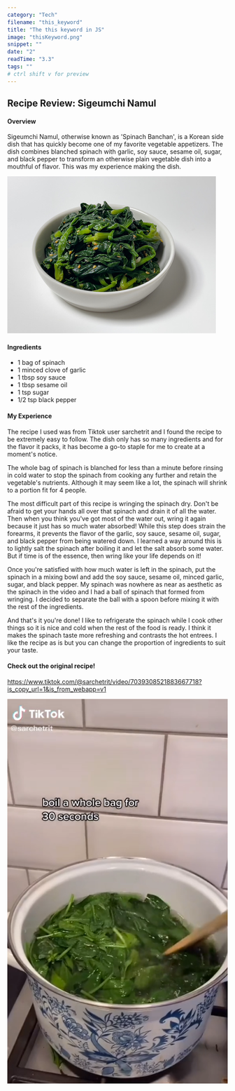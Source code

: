 ```yaml
---
category: "Tech"
filename: "this_keyword"
title: "The this keyword in JS"
image: "thisKeyword.png"
snippet: ""
date: "2"
readTime: "3.3"
tags: ""
# ctrl shift v for preview
---
```

## Recipe Review: Sigeumchi Namul

#### Overview
 Sigeumchi Namul, otherwise known as 'Spinach Banchan', is a Korean side dish that has quickly become one of my favorite vegetable appetizers.
The dish combines blanched spinach with garlic, soy sauce, sesame oil, sugar, and black pepper to transform an otherwise plain vegetable dish into a mouthful of flavor. This was my experience making the dish.

![Spinach](../../public/images/food/spinach.png)

#### Ingredients
- 1 bag of spinach
- 1 minced clove of garlic
- 1 tbsp soy sauce
- 1 tbsp sesame oil
- 1 tsp sugar
- 1/2 tsp black pepper
  
#### My Experience
The recipe I used was from Tiktok user sarchetrit and I found the recipe to be extremely easy to follow. The dish only has so many ingredients and for the flavor it packs, it has become a go-to staple for me to create at a moment's notice. 

The whole bag of spinach is blanched for less than a minute before rinsing in cold water to stop the spinach from cooking any further and retain the vegetable's nutrients. Although it may seem like a lot, the spinach will shrink to a portion fit for 4 people.

The most difficult part of this recipe is wringing the spinach dry. Don't be afraid to get your hands all over that spinach and drain it of all the water. Then when you think you've got most of the water out, wring it again because it just has so much water absorbed! While this step does strain the forearms, it prevents the flavor of the garlic, soy sauce, sesame oil, sugar, and black pepper from being watered down. I learned a way around this is to lightly salt the spinach after boiling it and let the salt absorb some water. But if time is of the essence, then wring like your life depends on it!

Once you're satisfied with how much water is left in the spinach, put the spinach in a mixing bowl and add the soy sauce, sesame oil, minced garlic, sugar, and black pepper. My spinach was nowhere as near as aesthetic as the spinach in the video and I had a ball of spinach that formed from wringing. I decided to separate the ball with a spoon before mixing it with the rest of the ingredients.

And that's it you're done! I like to refrigerate the spinach while I cook other things so it is nice and cold when the rest of the food is ready. I think it makes the spinach taste more refreshing and contrasts the hot entrees. I like the recipe as is but you can change the proportion of ingredients to suit your taste.


#### Check out the original recipe!
https://www.tiktok.com/@sarchetrit/video/7039308521883667718?is_copy_url=1&is_from_webapp=v1

[![Recipe](../../public/images/food/spinachVideo.png)](https://www.tiktok.com/@sarchetrit/video/7039308521883667718?is_copy_url=1&is_from_webapp=v1 "Video")